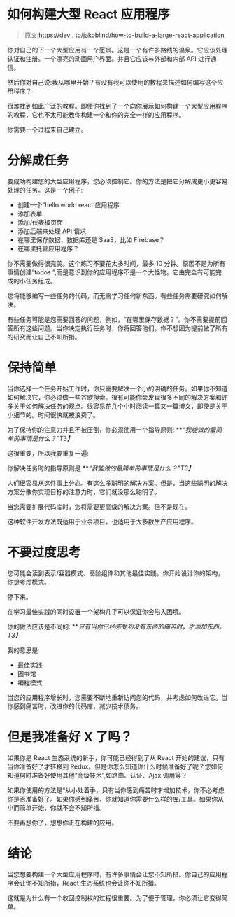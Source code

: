 # 如何构建大型 React 应用程序

> 原文:[https://dev . to/jakoblind/how-to-build-a-large-react-application](https://dev.to/jakoblind/how-to-build-a-large-react-application)

你对自己的下一个大型应用有一个愿景。这是一个有许多路线的温泉。它应该处理认证和注册。一个漂亮的动画用户界面。并且它应该与外部和内部 API 进行通信。

然后你对自己说:我从哪里开始？有没有我可以使用的教程来描述如何编写这个应用程序？

很难找到如此广泛的教程。即使你找到了一个向你展示如何构建一个大型应用程序的教程，它也不太可能教你构建一个和你的完全一样的应用程序。

你需要一个过程来自己建立。

# [](#break-it-down-to-tasks)分解成任务

要成功构建您的大型应用程序，您必须控制它。你的方法是把它分解成更小更容易处理的任务。这是一个例子:

*   创建一个“hello world react 应用程序
*   添加表单
*   添加/仪表板页面
*   添加后端来处理 API 请求
*   在哪里保存数据，数据库还是 SaaS，比如 Firebase？
*   在哪里托管应用程序？

你不需要做得很完美。这个练习不要花太多时间，最多 10 分钟。原因不是为所有事情创建“todos ”,而是意识到你的应用程序不是一个大怪物。它由完全有可能完成的小任务组成。

您将能够编写一些任务的代码，而无需学习任何新东西。有些任务需要研究如何解决。

有些任务可能是您需要回答的问题，例如，“在哪里保存数据？”。你不需要提前回答所有这些问题。当你决定执行任务时，你将回答他们。你不想因为提前做了所有的研究而让自己不知所措。

# [](#keep-it-simple)保持简单

当你选择一个任务开始工作时，你只需要解决一个小的明确的任务。如果你不知道如何解决它，你必须做一些谷歌搜索。很有可能你会发现很多不同的解决方案和许多关于如何解决任务的观点。很容易花几个小时阅读一篇又一篇博文，即使是关于小细节的。时间很快就被浪费了。

为了保持你的注意力并且不被压倒，你必须使用一个指导原则: ***“我能做的最简单的事情是什么？”*T3】**

这很重要，所以我要重复一遍:

你解决任务时的指导原则是 ***“我能做的最简单的事情是什么？”*T3】**

人们很容易从这件事上分心。有这么多聪明的解决方案。但是，当这些聪明的解决方案分散你实现目标的注意力时，它们就没那么聪明了。

当您需要扩展代码库时，您将需要更高级的解决方案。但不是现在。

这种软件开发方法既适用于业余项目，也适用于大多数生产应用程序。

# [](#dont-overthink)不要过度思考

您可能会读到表示/容器模式、高阶组件和其他最佳实践。你开始设计你的架构，你想考虑模式。

停下来。

在学习最佳实践的同时设置一个架构几乎可以保证你会陷入困境。

你的做法应该是不同的: ***只有当你已经感受到没有东西的痛苦时，才添加东西。*T3】**

我的意思是:

*   最佳实践
*   图书馆
*   编程模式

当您的应用程序增长时，您需要不断地重新访问您的代码，并考虑如何改进它。当你感到痛苦时，改进你的代码库，减少技术债务。

# [](#but-am-i-ready-for-x)但是我准备好 X 了吗？

如果你是 React 生态系统的新手，你可能已经得到了从 React 开始的建议，只有当你准备好了才转移到 Redux。但是你怎么知道你什么时候准备好了呢？您如何知道何时准备好使用其他“高级技术”,如路由、认证、Ajax 调用等？

如果你使用的方法是“从小处着手，只有当你感到痛苦时才增加技术，你不必考虑你是否准备好了。如果你感到痛苦，你就知道你需要什么样的库/工具。如果你从小而简单开始，你就不会不知所措。

不要再想你了，想想你正在构建的应用。

# [](#conclusion)结论

当您想要构建一个大型应用程序时，有许多事情会让您不知所措。你自己的应用程序会让你不知所措，React 生态系统也会让你不知所措。

这就是为什么有一个收回控制权的过程很重要。为了便于管理，你必须让它变得简单。